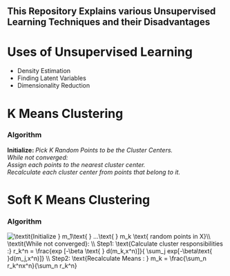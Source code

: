 ## This Repository Explains various Unsupervised Learning Techniques and their Disadvantages

# Uses of Unsupervised Learning

<ul>
<li> Density Estimation 
<li> Finding Latent Variables
<li> Dimensionality Reduction
</ul>

# K Means Clustering

### Algorithm

<b> Initialize: </b><i> Pick K Random Points to be the Cluster Centers. </i> <br>
<i> While not converged: <br>
Assign each points to the nearest cluster center. <br>
Recalculate each cluster center from points that belong to it. </i> <br>

# Soft K Means Clustering

### Algorithm

<img src="https://latex.codecogs.com/gif.latex?\textit{Initialize&space;}&space;m_1\text{&space;}&space;...\text{&space;}&space;m_k&space;\text{&space;random&space;points&space;in&space;X}\\&space;\textit{While&space;not&space;converged}:&space;\\&space;Step1:&space;\text{Calculate&space;cluster&space;responsibilities&space;:}&space;r_k^n&space;=&space;\frac{exp&space;[-\beta&space;\text{&space;}&space;d(m_k,x^n)]}{&space;\sum_j&space;exp[-\beta\text{&space;}d(m_j,x^n)]}&space;\\&space;Step2:&space;\text{Recalculate&space;Means&space;:&space;}&space;m_k&space;=&space;\frac{\sum_n&space;r_k^nx^n}{\sum_n&space;r_k^n}" title="\textit{Initialize } m_1\text{ } ...\text{ } m_k \text{ random points in X}\\ \textit{While not converged}: \\ Step1: \text{Calculate cluster responsibilities :} r_k^n = \frac{exp [-\beta \text{ } d(m_k,x^n)]}{ \sum_j exp[-\beta\text{ }d(m_j,x^n)]} \\ Step2: \text{Recalculate Means : } m_k = \frac{\sum_n r_k^nx^n}{\sum_n r_k^n}" />

